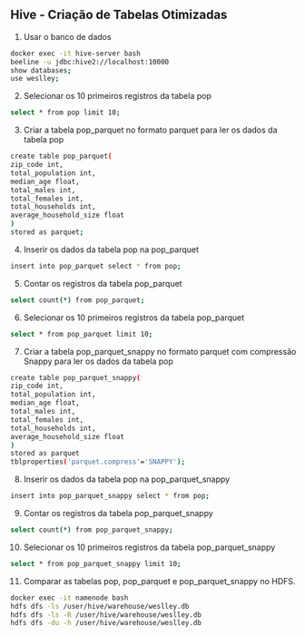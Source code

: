 ## Hive - Criação de Tabelas Otimizadas

1. Usar o banco de dados <nome>
```bash
docker exec -it hive-server bash
beeline -u jdbc:hive2://localhost:10000
show databases;
use weslley;
```

2. Selecionar os 10 primeiros registros da tabela pop
```bash
select * from pop limit 10;
```

3. Criar a tabela pop_parquet no formato parquet para ler os dados da tabela pop
```bash
create table pop_parquet(
zip_code int,
total_population int,
median_age float,
total_males int,
total_females int,
total_households int,
average_household_size float
)
stored as parquet;
```

4. Inserir os dados da tabela pop na pop_parquet
```bash
insert into pop_parquet select * from pop;
```

5. Contar os registros da tabela pop_parquet
```bash
select count(*) from pop_parquet;
```

6. Selecionar os 10 primeiros registros da tabela pop_parquet
```bash
select * from pop_parquet limit 10;
```

7. Criar a tabela pop_parquet_snappy no formato parquet com compressão Snappy para ler os dados da tabela pop
```bash
create table pop_parquet_snappy(
zip_code int,
total_population int,
median_age float,
total_males int,
total_females int,
total_households int,
average_household_size float
)
stored as parquet
tblproperties('parquet.compress'='SNAPPY');
```

8. Inserir os dados da tabela pop na pop_parquet_snappy
```bash
insert into pop_parquet_snappy select * from pop;
```

9. Contar os registros da tabela pop_parquet_snappy
```bash
select count(*) from pop_parquet_snappy;
```

10. Selecionar os 10 primeiros registros da tabela pop_parquet_snappy
```bash
select * from pop_parquet_snappy limit 10;
```

11. Comparar as tabelas pop, pop_parquet e pop_parquet_snappy no HDFS.
```bash
docker exec -it namenode bash  
hdfs dfs -ls /user/hive/warehouse/weslley.db
hdfs dfs -ls -R /user/hive/warehouse/weslley.db
hdfs dfs -du -h /user/hive/warehouse/weslley.db
```